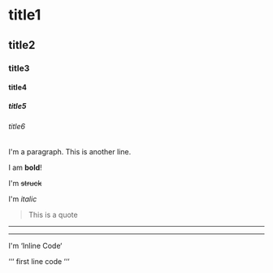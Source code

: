 # title1

## title2

### title3

#### title4

##### title5

###### title6

I'm a paragraph.
This is another line.

I am **bold**!

I'm ~~struck~~

I'm *italic*

> This is a quote

---

----------

I'm ‘Inline Code‘

‘‘‘
first line code
‘‘‘


